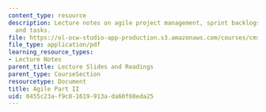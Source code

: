 ```yaml
---
content_type: resource
description: Lecture notes on agile project management, sprint backlogs, tasklists,
  and tasks.
file: https://ol-ocw-studio-app-production.s3.amazonaws.com/courses/cms-611j-creating-video-games-fall-2014/0455c23af9c81619913ada60f60eda25_MITCMS_611JF14_AgileLec2.pdf
file_type: application/pdf
learning_resource_types:
- Lecture Notes
parent_title: Lecture Slides and Readings
parent_type: CourseSection
resourcetype: Document
title: Agile Part II
uid: 0455c23a-f9c8-1619-913a-da60f60eda25
---
```

